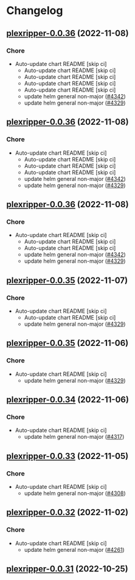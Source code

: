 # Changelog



## [plexripper-0.0.36](https://github.com/truecharts/charts/compare/plexripper-0.0.34...plexripper-0.0.36) (2022-11-08)

### Chore

- Auto-update chart README [skip ci]
  - Auto-update chart README [skip ci]
  - Auto-update chart README [skip ci]
  - Auto-update chart README [skip ci]
  - Auto-update chart README [skip ci]
  - update helm general non-major ([#4342](https://github.com/truecharts/charts/issues/4342))
  - update helm general non-major ([#4329](https://github.com/truecharts/charts/issues/4329))




## [plexripper-0.0.36](https://github.com/truecharts/charts/compare/plexripper-0.0.34...plexripper-0.0.36) (2022-11-08)

### Chore

- Auto-update chart README [skip ci]
  - Auto-update chart README [skip ci]
  - Auto-update chart README [skip ci]
  - Auto-update chart README [skip ci]
  - update helm general non-major ([#4342](https://github.com/truecharts/charts/issues/4342))
  - update helm general non-major ([#4329](https://github.com/truecharts/charts/issues/4329))




## [plexripper-0.0.36](https://github.com/truecharts/charts/compare/plexripper-0.0.34...plexripper-0.0.36) (2022-11-08)

### Chore

- Auto-update chart README [skip ci]
  - Auto-update chart README [skip ci]
  - Auto-update chart README [skip ci]
  - update helm general non-major ([#4342](https://github.com/truecharts/charts/issues/4342))
  - update helm general non-major ([#4329](https://github.com/truecharts/charts/issues/4329))




## [plexripper-0.0.35](https://github.com/truecharts/charts/compare/plexripper-0.0.34...plexripper-0.0.35) (2022-11-07)

### Chore

- Auto-update chart README [skip ci]
  - Auto-update chart README [skip ci]
  - update helm general non-major ([#4329](https://github.com/truecharts/charts/issues/4329))




## [plexripper-0.0.35](https://github.com/truecharts/charts/compare/plexripper-0.0.34...plexripper-0.0.35) (2022-11-06)

### Chore

- Auto-update chart README [skip ci]
  - update helm general non-major ([#4329](https://github.com/truecharts/charts/issues/4329))




## [plexripper-0.0.34](https://github.com/truecharts/charts/compare/plexripper-0.0.33...plexripper-0.0.34) (2022-11-06)

### Chore

- Auto-update chart README [skip ci]
  - update helm general non-major ([#4317](https://github.com/truecharts/charts/issues/4317))




## [plexripper-0.0.33](https://github.com/truecharts/charts/compare/plexripper-0.0.32...plexripper-0.0.33) (2022-11-05)

### Chore

- Auto-update chart README [skip ci]
  - update helm general non-major ([#4308](https://github.com/truecharts/charts/issues/4308))




## [plexripper-0.0.32](https://github.com/truecharts/charts/compare/plexripper-0.0.31...plexripper-0.0.32) (2022-11-02)

### Chore

- Auto-update chart README [skip ci]
  - update helm general non-major ([#4261](https://github.com/truecharts/charts/issues/4261))




## [plexripper-0.0.31](https://github.com/truecharts/charts/compare/plexripper-0.0.30...plexripper-0.0.31) (2022-10-25)

